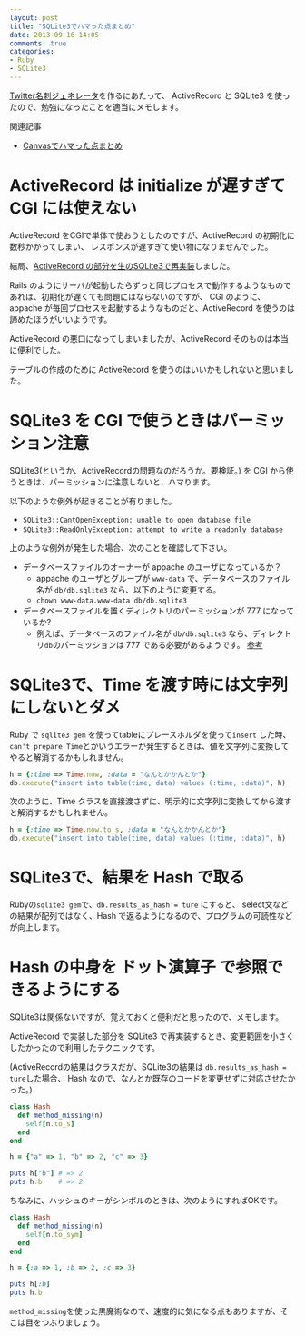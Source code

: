 ```yaml
---
layout: post
title: "SQLite3でハマった点まとめ"
date: 2013-09-16 14:05
comments: true
categories: 
- Ruby
- SQLite3
---
```


[Twitter名刺ジェネレータ](http://gam0022.net/app/tmg/)を作るにあたって、
ActiveRecord と SQLite3 を使ったので、勉強になったことを適当にメモします。

関連記事

* [Canvasでハマった点まとめ](/blog/2013/09/16/canvas-memo/)


# ActiveRecord は initialize が遅すぎて CGI には使えない

ActiveRecord をCGIで単体で使おうとしたのですが、ActiveRecord の初期化に数秒かかってしまい、
レスポンスが遅すぎて使い物になりませんでした。

結局、[ActiveRecord の部分を生のSQLite3で再実装](https://github.com/gam0022/twitter-meishi-generator/blob/master/posts.rb)しました。

Rails のようにサーバが起動したらずっと同じプロセスで動作するようなものであれは、初期化が遅くても問題にはならないのですが、
CGI のように、appache が毎回プロセスを起動するようなものだと、ActiveRecord を使うのは諦めたほうがいいようです。

ActiveRecord の悪口になってしまいましたが、ActiveRecord そのものは本当に便利でした。

テーブルの作成のために ActiveRecord を使うのはいいかもしれないと思いました。


# SQLite3 を CGI で使うときはパーミッション注意

SQLite3(というか、ActiveRecordの問題なのだろうか。要検証。) を CGI から使うときは、パーミッションに注意しないと、ハマります。

以下のような例外が起きることが有りました。

* `SQLite3::CantOpenException: unable to open database file`
* `SQLite3::ReadOnlyException: attempt to write a readonly database`

上のような例外が発生した場合、次のことを確認して下さい。

* データベースファイルのオーナーが appache のユーザになっているか？
  * appache のユーザとグループが `www-data` で、データベースのファイル名が `db/db.sqlite3` なら、以下のように変更する。
  * `chown www-data.www-data db/db.sqlite3`
* データベースファイルを置くディレクトリのパーミッションが 777 になっているか?
  * 例えば、データベースのファイル名が `db/db.sqlite3` なら、ディレクトリ`db`のパーミッションは 777 である必要があるようです。
    [参考](http://d.hatena.ne.jp/yun_kichi/20100113/1263362175)


# SQLite3で、Time を渡す時には文字列にしないとダメ

Ruby で `sqlite3 gem` を使ってtableにプレースホルダを使って`insert` した時、
`can't prepare Time`とかいうエラーが発生するときは、値を文字列に変換してやると解消するかもしれません。

``` ruby Timeクラスを直接渡すと、can't prepare Time とか言われる例
h = {:time => Time.now, :data = "なんとかかんとか"}
db.execute("insert into table(time, data) values (:time, :data)", h)
```

次のように、Time クラスを直接渡さずに、明示的に文字列に変換してから渡すと解消するかもしれません。

``` ruby Timeクラスを文字列に変換して渡すと解消するかも
h = {:time => Time.now.to_s, :data = "なんとかかんとか"}
db.execute("insert into table(time, data) values (:time, :data)", h)
```

<!--more-->

# SQLite3で、結果を Hash で取る

Rubyの`sqlite3 gem`で、`db.results_as_hash = ture` にすると、
select文などの結果が配列ではなく、Hash で返るようになるので、プログラムの可読性などが向上します。


# Hash の中身を ドット演算子 で参照できるようにする

SQLite3は関係ないですが、覚えておくと便利だと思ったので、メモします。

ActiveRecord で実装した部分を SQLite3 で再実装するとき、変更範囲を小さくしたかったので利用したテクニックです。

(ActiveRecordの結果はクラスだが、SQLite3の結果は `db.results_as_hash = ture`した場合、
Hash なので、なんとか既存のコードを変更せずに対応させたかった。)

``` ruby Hash の中身を ドット演算子 で参照したい(キーがString)
class Hash
  def method_missing(n)
    self[n.to_s]
  end
end

h = {"a" => 1, "b" => 2, "c" => 3}

puts h["b"] # => 2
puts h.b    # => 2
```

ちなみに、ハッシュのキーがシンボルのときは、次のようにすればOKです。

``` ruby Hash の中身を ドット演算子 で参照したい(キーがSymbol)
class Hash
  def method_missing(n)
    self[n.to_sym]
  end
end

h = {:a => 1, :b => 2, :c => 3}

puts h[:b]
puts h.b
```

`method_missing`を使った黒魔術なので、速度的に気になる点もありますが、そこは目をつぶりましょう。
